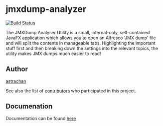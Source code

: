 # jmxdump-analyzer

[![Build Status](https://travis-ci.org/sirReeall/jmxdump-analyzer.svg?branch=master)](https://travis-ci.org/sirReeall/jmxdump-analyzer)

The JMXDump Analyser Utility is a small, internal-only, self-contained JavaFX application which allows you to open an Alfresco 'JMX dump' file and will split the contents in manageable tabs. Highlighting the important stuff first and then breaking down the settings into the relevant topics, the utility makes JMX dumps much easier to read!

## Author 
[astrachan](https://github.com/astrachan)

See also the list of [contributors](https://github.com/your/project/contributors) who participated in this project.


## Documenation

Documentation can be found [here](https://sirreeall.github.io/jmxdump-analyzer/)

